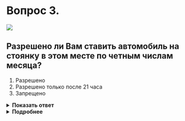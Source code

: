 # Вопрос 3.

![](https://s.drom.ru/i24228/pdd/tickets/2016/1543885342.jpg)

## Разрешено ли Вам ставить автомобиль на стоянку в этом месте по четным числам месяца?

1. Разрешено
2. Разрешено только после 21 часа
3. Запрещено

<details>
<summary><b>Показать ответ</b></summary>
Правильный ответ: 1
</details>
<details>
<summary><b>Подробнее</b></summary>
Действие запрещающих стоянку знаков начинается от места их установки. Вы же намереваетесь поставить автомобиль на стоянку до знака, т.е. вне его действия. Однозначно разрешено.
(«Дорожные знаки», пункт 12.1 ПДД)
</details>